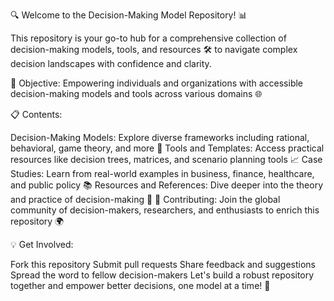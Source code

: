 🔍 Welcome to the Decision-Making Model Repository! 📊

This repository is your go-to hub for a comprehensive collection of decision-making models, tools, and resources 🛠️ to navigate complex decision landscapes with confidence and clarity.

🎯 Objective:
Empowering individuals and organizations with accessible decision-making models and tools across various domains 🌐

📋 Contents:

Decision-Making Models: Explore diverse frameworks including rational, behavioral, game theory, and more 🧠
Tools and Templates: Access practical resources like decision trees, matrices, and scenario planning tools 📈
Case Studies: Learn from real-world examples in business, finance, healthcare, and public policy 📚
Resources and References: Dive deeper into the theory and practice of decision-making 📖
🤝 Contributing:
Join the global community of decision-makers, researchers, and enthusiasts to enrich this repository 🌍

💡 Get Involved:

Fork this repository
Submit pull requests
Share feedback and suggestions
Spread the word to fellow decision-makers
Let's build a robust repository together and empower better decisions, one model at a time! 💪

